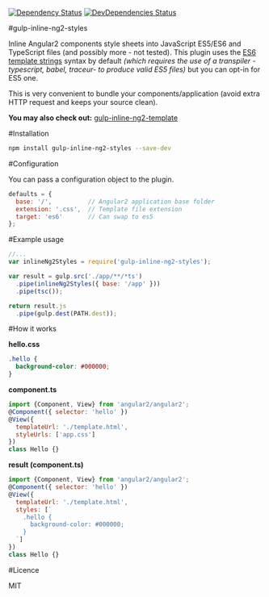 [![Dependency Status](http://img.shields.io/david/ludohenin/gulp-inline-ng2-styles.svg?style=flat-square)](https://david-dm.org/ludohenin/gulp-inline-ng2-styles)
[![DevDependencies Status](http://img.shields.io/david/dev/ludohenin/gulp-inline-ng2-styles.svg?style=flat-square)](https://david-dm.org/ludohenin/gulp-inline-ng2-styles#info=devDependencies)

#gulp-inline-ng2-styles

Inline Angular2 components style sheets into JavaScript ES5/ES6 and TypeScript files (and possibly more - not tested).
This plugin uses the [ES6 template strings](https://github.com/lukehoban/es6features#template-strings) syntax by default _(which requires the use of a transpiler -typescript, babel, traceur- to produce valid ES5 files)_ but you can opt-in for ES5 one.

This is very convenient to bundle your components/application (avoid extra HTTP request and keeps your source clean).

__You may also check out:__ [gulp-inline-ng2-template](https://github.com/ludohenin/gulp-inline-ng2-template)

#Installation

```bash
npm install gulp-inline-ng2-styles --save-dev
```

#Configuration

You can pass a configuration object to the plugin.
```javascript
defaults = {
  base: '/',          // Angular2 application base folder
  extension: '.css',  // Template file extension
  target: 'es6'       // Can swap to es5
};
```

#Example usage

```javascript
//...
var inlineNg2Styles = require('gulp-inline-ng2-styles');

var result = gulp.src('./app/**/*ts')
  .pipe(inlineNg2Styles({ base: '/app' }))
  .pipe(tsc());

return result.js
  .pipe(gulp.dest(PATH.dest));
```

#How it works

__hello.css__
```css
.hello {
  background-color: #000000;
}
```

__component.ts__
```javascript
import {Component, View} from 'angular2/angular2';
@Component({ selector: 'hello' })
@View({
  templateUrl: './template.html',
  styleUrls: ['app.css']
})
class Hello {}
```

__result (component.ts)__
```javascript
import {Component, View} from 'angular2/angular2';
@Component({ selector: 'hello' })
@View({
  templateUrl: './template.html',
  styles: [`
    .hello {
      background-color: #000000;
    }
  `]
})
class Hello {}
```

#Licence

MIT
